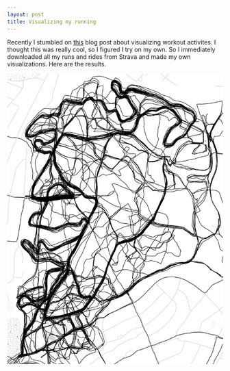 ```yaml
---
layout: post
title: Visualizing my running
---
```

Recently I stumbled on [this](https://dontpaniclabs.com/blog/post/2017/07/27/mapbox-visualizing-workout-activities/) blog post about visualizing workout activites. 
I thought this was really cool, so I figured I try on my own. 
So I immediately downloaded all my runs and rides from Strava and made my own visualizations.
Here are the results. 

![Alt text](images/running_visual/gammlia_close.png "Optional title attribute")

